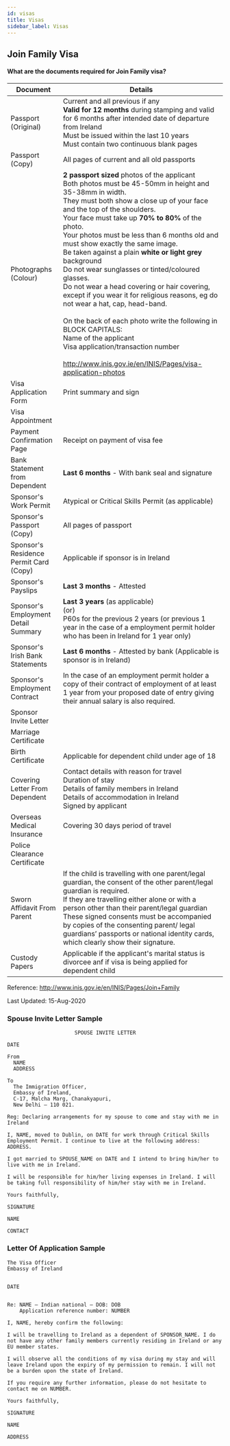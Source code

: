 ```yaml
---
id: visas
title: Visas
sidebar_label: Visas
---
```



## Join Family Visa

#### **What are the documents required for Join Family visa?**

| Document | Details |
|---|---|
| Passport (Original) | Current and all previous if any<br/>**Valid for 12 months** during stamping and valid for 6 months after intended date of departure from Ireland<br/>Must be issued within the last 10 years<br/>Must contain two continuous blank pages|
| Passport (Copy) | All pages of current and all old passports|
| Photographs (Colour) | **2 passport sized** photos of the applicant<br/>Both photos must be 45-50mm in height and 35-38mm in width.<br/>They must both show a close up of your face and the top of the shoulders.<br/>Your face must take up **70% to 80%** of the photo.<br/>Your photos must be less than 6 months old and must show exactly the same image.<br/>Be taken against a plain **white or light grey** background<br/>Do not wear sunglasses or tinted/coloured glasses.<br/>Do not wear a head covering or hair covering, except if you wear it for religious reasons, eg do not wear a hat, cap, head-band.<br/><br/>On the back of each photo write the following in BLOCK CAPITALS:<br/>Name of the applicant</br>Visa application/transaction number<br/><br/>http://www.inis.gov.ie/en/INIS/Pages/visa-application-photos|
|Visa Application Form | Print summary and sign|
|Visa Appointment  | |
|Payment Confirmation Page | Receipt on payment of visa fee |
|Bank Statement from Dependent | **Last 6 months** - With bank seal and signature |
|Sponsor's Work Permit | Atypical or Critical Skills Permit (as applicable) |
|Sponsor's Passport (Copy) | All pages of passport |
|Sponsor's Residence Permit Card (Copy) |Applicable if sponsor is in Ireland |
|Sponsor's Payslips | **Last 3 months** - Attested |
|Sponsor's Employment Detail Summary |**Last 3 years** (as applicable) <br/>(or)<br/>P60s for the previous 2 years (or previous 1 year in the case of a employment permit holder who has been in Ireland for 1 year only)|
|Sponsor's Irish Bank Statements | **Last 6 months** - Attested by bank (Applicable is sponsor is in Ireland) |
|Sponsor's Employment Contract |In the case of an employment permit holder a copy of their contract of employment of at least 1 year from your proposed date of entry giving their annual salary is also required. |
|Sponsor Invite Letter | |
|Marriage Certificate | |
|Birth Certificate |Applicable for dependent child under age of 18 |
|Covering Letter From Dependent |Contact details with reason for travel<br/>Duration of stay<br/>Details of family members in Ireland<br/>Details of accommodation in Ireland<br/>Signed by applicant |
|Overseas Medical Insurance |Covering 30 days period of travel |
|Police Clearance Certificate | |
|Sworn Affidavit From Parent |If the child is travelling with one parent/legal guardian, the consent of the other parent/legal guardian is required.<br/>If they are travelling either alone or with a person other than their parent/legal guardian<br/>These signed consents must be accompanied by copies of the consenting parent/ legal guardians’ passports or national identity cards, which clearly show their signature. |
|Custody Papers |Applicable if the applicant's marital status is divorcee anf if visa is being applied for dependent child |

Reference: http://www.inis.gov.ie/en/INIS/Pages/Join+Family

Last Updated: 15-Aug-2020

### Spouse Invite Letter Sample

```text
                      SPOUSE INVITE LETTER

DATE

From
  NAME
  ADDRESS

To
  The Immigration Officer,
  Embassy of Ireland,
  C-17, Malcha Marg, Chanakyapuri,
  New Delhi – 110 021.

Reg: Declaring arrangements for my spouse to come and stay with me in Ireland

I, NAME, moved to Dublin, on DATE for work through Critical Skills Employment Permit. I continue to live at the following address: ADDRESS. 

I got married to SPOUSE_NAME on DATE and I intend to bring him/her to live with me in Ireland.

I will be responsible for him/her living expenses in Ireland. I will be taking full responsibility of him/her stay with me in Ireland.

Yours faithfully,

SIGNATURE

NAME

CONTACT
```

### Letter Of Application Sample

```text
The Visa Officer
Embassy of Ireland


DATE


Re: NAME – Indian national – DOB: DOB
    Application reference number: NUMBER

I, NAME, hereby confirm the following:

I will be travelling to Ireland as a dependent of SPONSOR_NAME. I do not have any other family members currently residing in Ireland or any EU member states.

I will observe all the conditions of my visa during my stay and will leave Ireland upon the expiry of my permission to remain. I will not be a burden upon the state of Ireland. 

If you require any further information, please do not hesitate to contact me on NUMBER.

Yours faithfully,

SIGNATURE

NAME

ADDRESS
```